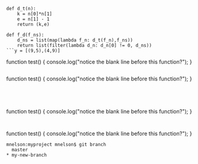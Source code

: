 

```
def d_t(n):
    k = n[0]*n[1]
    e = n[1] - 1
    return (k,e)
```





```
def f_d(f_ns):
    d_ns = list(map(lambda f_n: d_t(f_n),f_ns))
    return list(filter(lambda d_n: d_n[0] != 0, d_ns))
```y = [(9,5),(4,9)]
```
function test() {
  console.log("notice the blank line before this function?");
}
```y = [(9,5),(4,9)]
```
function test() {
  console.log("notice the blank line before this function?");
}
```




```
function test() {
  console.log("notice the blank line before this function?");
}
```


```
function test() {
  console.log("notice the blank line before this function?");
}
```
mnelson:myproject mnelson$ git branch
  master
* my-new-branch


